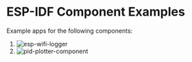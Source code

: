ESP-IDF Component Examples
=============================
Example apps for the following components:

1. ![esp-wifi-logger](https://github.com/VedantParanjape/esp-wifi-logger)
2. ![pid-plotter-component](https://github.com/VedantParanjape/pid-plotter-component)